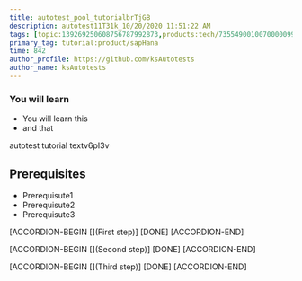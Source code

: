 ```yaml
---
title: autotest_pool_tutorialbrTjGB
description: autotest11T31k_10/20/2020 11:51:22 AM
tags: [topic:139269250608756787992873,products:tech/73554900100700000996,tutorial:experience/advanced]
primary_tag: tutorial:product/sapHana
time: 842
author_profile: https://github.com/ksAutotests
author_name: ksAutotests
---
```

### You will learn
- You will learn this
- and that

autotest tutorial textv6pI3v

## Prerequisites
- Prerequisute1
- Prerequisute2
- Prerequisute3

[ACCORDION-BEGIN [](First step)]
[DONE]
[ACCORDION-END]

[ACCORDION-BEGIN [](Second step)]
[DONE]
[ACCORDION-END]

[ACCORDION-BEGIN [](Third step)]
[DONE]
[ACCORDION-END]

